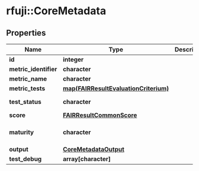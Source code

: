 # rfuji::CoreMetadata


## Properties
Name | Type | Description | Notes
------------ | ------------- | ------------- | -------------
**id** | **integer** |  | 
**metric_identifier** | **character** |  | 
**metric_name** | **character** |  | 
**metric_tests** | [**map(FAIRResultEvaluationCriterium)**](FAIRResultEvaluationCriterium.md) |  | [optional] 
**test_status** | **character** |  | [default to &#39;fail&#39;]
**score** | [**FAIRResultCommonScore**](FAIRResultCommon_score.md) |  | 
**maturity** | **character** |  | [optional] [default to &#39;incomplete&#39;]
**output** | [**CoreMetadataOutput**](CoreMetadata_output.md) |  | [optional] 
**test_debug** | **array[character]** |  | [optional] 


